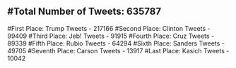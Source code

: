 #Total Number of Tweets: 635787 
---
#First Place: Trump Tweets - 217166
#Second Place: Clinton Tweets - 99409
#Third Place: Jeb! Tweets - 91915
#Fourth Place: Cruz Tweets - 89339
#Fifth Place: Rubio Tweets - 64294
#Sixth Place: Sanders Tweets - 49705
#Seventh Place: Carson Tweets - 13917
#Last Place: Kasich Tweets - 10042
